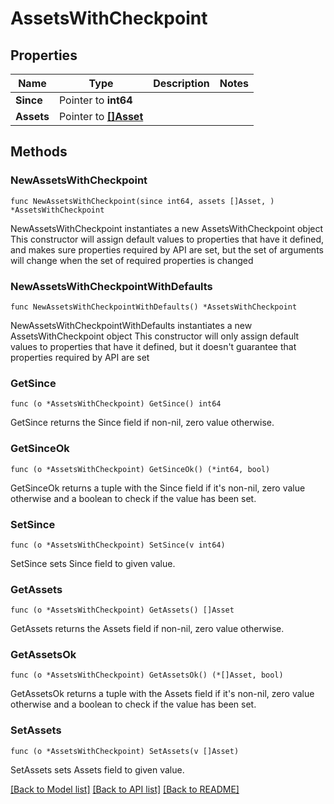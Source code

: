 # AssetsWithCheckpoint

## Properties

Name | Type | Description | Notes
------------ | ------------- | ------------- | -------------
**Since** | Pointer to **int64** |  | 
**Assets** | Pointer to [**[]Asset**](Asset.md) |  | 

## Methods

### NewAssetsWithCheckpoint

`func NewAssetsWithCheckpoint(since int64, assets []Asset, ) *AssetsWithCheckpoint`

NewAssetsWithCheckpoint instantiates a new AssetsWithCheckpoint object
This constructor will assign default values to properties that have it defined,
and makes sure properties required by API are set, but the set of arguments
will change when the set of required properties is changed

### NewAssetsWithCheckpointWithDefaults

`func NewAssetsWithCheckpointWithDefaults() *AssetsWithCheckpoint`

NewAssetsWithCheckpointWithDefaults instantiates a new AssetsWithCheckpoint object
This constructor will only assign default values to properties that have it defined,
but it doesn't guarantee that properties required by API are set

### GetSince

`func (o *AssetsWithCheckpoint) GetSince() int64`

GetSince returns the Since field if non-nil, zero value otherwise.

### GetSinceOk

`func (o *AssetsWithCheckpoint) GetSinceOk() (*int64, bool)`

GetSinceOk returns a tuple with the Since field if it's non-nil, zero value otherwise
and a boolean to check if the value has been set.

### SetSince

`func (o *AssetsWithCheckpoint) SetSince(v int64)`

SetSince sets Since field to given value.


### GetAssets

`func (o *AssetsWithCheckpoint) GetAssets() []Asset`

GetAssets returns the Assets field if non-nil, zero value otherwise.

### GetAssetsOk

`func (o *AssetsWithCheckpoint) GetAssetsOk() (*[]Asset, bool)`

GetAssetsOk returns a tuple with the Assets field if it's non-nil, zero value otherwise
and a boolean to check if the value has been set.

### SetAssets

`func (o *AssetsWithCheckpoint) SetAssets(v []Asset)`

SetAssets sets Assets field to given value.



[[Back to Model list]](../README.md#documentation-for-models) [[Back to API list]](../README.md#documentation-for-api-endpoints) [[Back to README]](../README.md)


